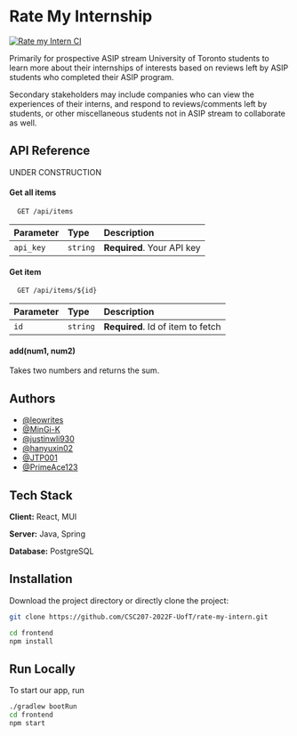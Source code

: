 
# Rate My Internship

[![Rate my Intern CI](https://github.com/CSC207-2022F-UofT/rate-my-intern/actions/workflows/rate-my-intern.yml/badge.svg)](https://github.com/CSC207-2022F-UofT/rate-my-intern/actions/workflows/rate-my-intern.yml)

Primarily for prospective ASIP stream University of Toronto students to learn more about their internships of interests based on reviews left by ASIP students who completed their ASIP program.

Secondary stakeholders may include companies who can view the experiences of their interns, and respond to reviews/comments left by students, or other miscellaneous students not in ASIP stream to collaborate as well.


## API Reference

UNDER CONSTRUCTION

#### Get all items

```http
  GET /api/items
```

| Parameter | Type     | Description                |
| :-------- | :------- | :------------------------- |
| `api_key` | `string` | **Required**. Your API key |

#### Get item

```http
  GET /api/items/${id}
```

| Parameter | Type     | Description                       |
| :-------- | :------- | :-------------------------------- |
| `id`      | `string` | **Required**. Id of item to fetch |

#### add(num1, num2)

Takes two numbers and returns the sum.


## Authors

- [@leowrites](https://github.com/leowrites)
- [@MinGi-K](https://github.com/MinGi-K)
- [@justinwli930](https://github.com/justinwli930)
- [@hanyuxin02](https://github.com/hanyuxin02)
- [@JTP001](https://github.com/JTP001)
- [@PrimeAce123](https://github.com/PrimeAce123)

## Tech Stack

**Client:** React, MUI

**Server:** Java, Spring

**Database:** PostgreSQL

## Installation

Download the project directory or directly clone the project:

```bash
git clone https://github.com/CSC207-2022F-UofT/rate-my-intern.git
```

```bash
cd frontend
npm install
```

## Run Locally
To start our app, run
```bash
./gradlew bootRun
cd frontend
npm start
```
